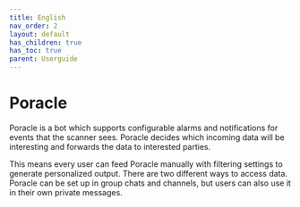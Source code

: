 ```yaml
---
title: English
nav_order: 2
layout: default
has_children: true
has_toc: true
parent: Userguide
---
```


# Poracle

Poracle is a bot which supports configurable alarms and notifications for events that the scanner sees.  Poracle decides 
which incoming data will be interesting and forwards the data to interested parties.

This means every user can feed Poracle manually with filtering settings to generate personalized output. There are two 
different ways to access data. Poracle can be set up in group chats and channels, but users can also use it in their own 
private messages.
